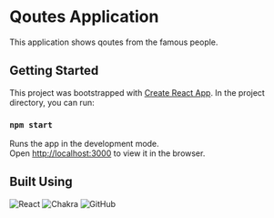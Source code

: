 # Qoutes Application
This application shows qoutes from the famous people. 


## Getting Started

This project was bootstrapped with [Create React App](https://github.com/facebook/create-react-app). 
In the project directory, you can run:
### `npm start`

Runs the app in the development mode.<br />
Open [http://localhost:3000](http://localhost:3000) to view it in the browser.


## Built Using
![React](https://img.shields.io/badge/react-%2320232a.svg?style=for-the-badge&logo=react&logoColor=%2361DAFB) 
![Chakra](https://img.shields.io/badge/chakra-%234ED1C5.svg?style=for-the-badge&logo=chakraui&logoColor=white) 
![GitHub](https://img.shields.io/badge/github-%23121011.svg?style=for-the-badge&logo=github&logoColor=white) 
